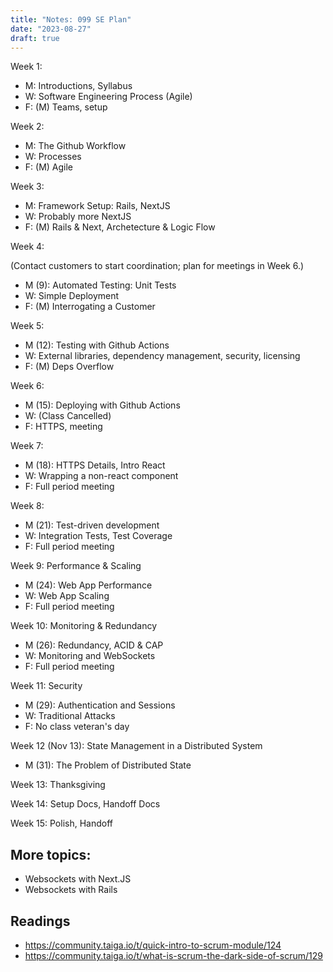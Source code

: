 ```yaml
---
title: "Notes: 099 SE Plan"
date: "2023-08-27"
draft: true
---
```


Week 1:

 - M: Introductions, Syllabus
 - W: Software Engineering Process (Agile)
 - F: (M) Teams, setup

Week 2:

 - M: The Github Workflow
 - W: Processes
 - F: (M) Agile
 
Week 3:

 - M: Framework Setup: Rails, NextJS
 - W: Probably more NextJS
 - F: (M) Rails & Next, Archetecture & Logic Flow

Week 4: 

(Contact customers to start coordination; plan for meetings in Week 6.)

 - M (9): Automated Testing: Unit Tests
 - W: Simple Deployment
 - F: (M) Interrogating a Customer

Week 5:

 - M (12): Testing with Github Actions
 - W: External libraries, dependency management, security, licensing
 - F: (M) Deps Overflow

Week 6:

 - M (15): Deploying with Github Actions
 - W: (Class Cancelled) 
 - F: HTTPS, meeting
 
Week 7:

 - M (18): HTTPS Details, Intro React
 - W: Wrapping a non-react component
 - F: Full period meeting

Week 8:

 - M (21): Test-driven development
 - W: Integration Tests, Test Coverage
 - F: Full period meeting

Week 9: Performance & Scaling

 - M (24): Web App Performance
 - W: Web App Scaling
 - F: Full period meeting

Week 10: Monitoring & Redundancy

 - M (26): Redundancy, ACID & CAP
 - W: Monitoring and WebSockets
 - F: Full period meeting

Week 11: Security

 - M (29): Authentication and Sessions
 - W: Traditional Attacks
 - F: No class veteran's day
 
Week 12 (Nov 13): State Management in a Distributed System 

 - M (31): The Problem of Distributed State

Week 13: Thanksgiving

Week 14: Setup Docs, Handoff Docs

Week 15: Polish, Handoff

## More topics:

 - Websockets with Next.JS
 - Websockets with Rails

## Readings

 - https://community.taiga.io/t/quick-intro-to-scrum-module/124
 - https://community.taiga.io/t/what-is-scrum-the-dark-side-of-scrum/129

